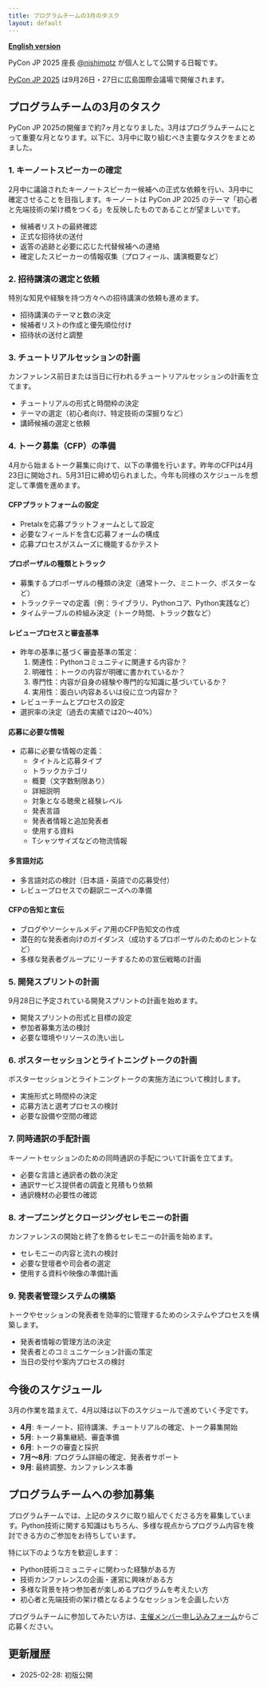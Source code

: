 ```yaml
---
title: プログラムチームの3月のタスク
layout: default
---
```


[**English version**](https://pyconjp-2025-chair.nishimotz.com/2025/02/28/program-team-tasks-en.html)

PyCon JP 2025 座長 [@nishimotz](https://d.nishimotz.com/aboutme) が個人として公開する日報です。

[PyCon JP 2025](https://2025.pycon.jp/) は9月26日・27日に広島国際会議場で開催されます。

## プログラムチームの3月のタスク

PyCon JP 2025の開催まで約7ヶ月となりました。3月はプログラムチームにとって重要な月となります。以下に、3月中に取り組むべき主要なタスクをまとめました。

### 1. キーノートスピーカーの確定

2月中に議論されたキーノートスピーカー候補への正式な依頼を行い、3月中に確定させることを目指します。キーノートは PyCon JP 2025 のテーマ「初心者と先端技術の架け橋をつくる」を反映したものであることが望ましいです。

- 候補者リストの最終確認
- 正式な招待状の送付
- 返答の追跡と必要に応じた代替候補への連絡
- 確定したスピーカーの情報収集（プロフィール、講演概要など）

### 2. 招待講演の選定と依頼

特別な知見や経験を持つ方々への招待講演の依頼も進めます。

- 招待講演のテーマと数の決定
- 候補者リストの作成と優先順位付け
- 招待状の送付と調整

### 3. チュートリアルセッションの計画

カンファレンス前日または当日に行われるチュートリアルセッションの計画を立てます。

- チュートリアルの形式と時間枠の決定
- テーマの選定（初心者向け、特定技術の深掘りなど）
- 講師候補の選定と依頼

### 4. トーク募集（CFP）の準備

4月から始まるトーク募集に向けて、以下の準備を行います。昨年のCFPは4月23日に開始され、5月31日に締め切られました。今年も同様のスケジュールを想定して準備を進めます。

#### CFPプラットフォームの設定

- Pretalxを応募プラットフォームとして設定
- 必要なフィールドを含む応募フォームの構成
- 応募プロセスがスムーズに機能するかテスト

#### プロポーザルの種類とトラック

- 募集するプロポーザルの種類の決定（通常トーク、ミニトーク、ポスターなど）
- トラックテーマの定義（例：ライブラリ、Pythonコア、Python実践など）
- タイムテーブルの枠組み決定（トーク時間、トラック数など）

#### レビュープロセスと審査基準

- 昨年の基準に基づく審査基準の策定：
  1. 関連性：Pythonコミュニティに関連する内容か？
  2. 明確性：トークの内容が明確に書かれているか？
  3. 専門性：内容が自身の経験や専門的な知識に基づいているか？
  4. 実用性：面白い内容あるいは役に立つ内容か？
- レビューチームとプロセスの設定
- 選択率の決定（過去の実績では20〜40%）

#### 応募に必要な情報

- 応募に必要な情報の定義：
  - タイトルと応募タイプ
  - トラックカテゴリ
  - 概要（文字数制限あり）
  - 詳細説明
  - 対象となる聴衆と経験レベル
  - 発表言語
  - 発表者情報と追加発表者
  - 使用する資料
  - Tシャツサイズなどの物流情報

#### 多言語対応

- 多言語対応の検討（日本語・英語での応募受付）
- レビュープロセスでの翻訳ニーズへの準備

#### CFPの告知と宣伝

- ブログやソーシャルメディア用のCFP告知文の作成
- 潜在的な発表者向けのガイダンス（成功するプロポーザルのためのヒントなど）
- 多様な発表者グループにリーチするための宣伝戦略の計画

### 5. 開発スプリントの計画

9月28日に予定されている開発スプリントの計画を始めます。

- 開発スプリントの形式と目標の設定
- 参加者募集方法の検討
- 必要な環境やリソースの洗い出し

### 6. ポスターセッションとライトニングトークの計画

ポスターセッションとライトニングトークの実施方法について検討します。

- 実施形式と時間枠の決定
- 応募方法と選考プロセスの検討
- 必要な設備や空間の確認

### 7. 同時通訳の手配計画

キーノートセッションのための同時通訳の手配について計画を立てます。

- 必要な言語と通訳者の数の決定
- 通訳サービス提供者の調査と見積もり依頼
- 通訳機材の必要性の確認

### 8. オープニングとクロージングセレモニーの計画

カンファレンスの開始と終了を飾るセレモニーの計画を始めます。

- セレモニーの内容と流れの検討
- 必要な登壇者や司会者の選定
- 使用する資料や映像の準備計画

### 9. 発表者管理システムの構築

トークやセッションの発表者を効率的に管理するためのシステムやプロセスを構築します。

- 発表者情報の管理方法の決定
- 発表者とのコミュニケーション計画の策定
- 当日の受付や案内プロセスの検討

## 今後のスケジュール

3月の作業を踏まえて、4月以降は以下のスケジュールで進めていく予定です。

- **4月**: キーノート、招待講演、チュートリアルの確定、トーク募集開始
- **5月**: トーク募集継続、審査準備
- **6月**: トークの審査と採択
- **7月〜8月**: プログラム詳細の確定、発表者サポート
- **9月**: 最終調整、カンファレンス本番

## プログラムチームへの参加募集

プログラムチームでは、上記のタスクに取り組んでくださる方を募集しています。Python技術に関する知識はもちろん、多様な視点からプログラム内容を検討できる方のご参加をお待ちしています。

特に以下のような方を歓迎します：

- Python技術コミュニティに関わった経験がある方
- 技術カンファレンスの企画・運営に興味がある方
- 多様な背景を持つ参加者が楽しめるプログラムを考えたい方
- 初心者と先端技術の架け橋となるようなセッションを企画したい方

プログラムチームに参加してみたい方は、[主催メンバー申し込みフォーム](https://forms.gle/7irqYKhZVj7AY7LfA)からご応募ください。

## 更新履歴

- 2025-02-28: 初版公開
